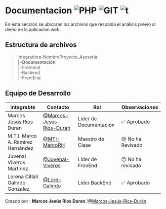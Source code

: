 # Documentacion ![PHP](https://img.shields.io/badge/Microsoft_Office-D83B01?style=for-the-badge&logo=microsoft-office&logoColor=white) ![GIT](https://img.shields.io/badge/GIT-E44C30?style=for-the-badge&logo=git&logoColor=white) ![t](https://img.shields.io/badge/windows%20terminal-4D4D4D?style=for-the-badge&logo=windows%20terminal&logoColor=white)
En esta sección se ubicaran los archivos que respalda el análisis previo al dieño de la aplicacion web.

## Estructura de archivos 


>Integradora-NombreProyecto_Asesoria <br>
**| -Documentación** <br>
>| -Frontend <br>
>| -Backend <br>
>| -FrontEnd

## Equipo de Desarrollo
|integrabte|Contacto|Rol|Observaciones|
|-----------|-------|---|-------------|
|Marcos Jesús Ríos Duran|[@Marcos-Jesus-Rios-Duran](https://github.com/Marcos-Jesus-Rios-Duran)|Lider de Documentación| ✅ Aprobado
|M.T.I. Marco A. Ramírez Hernández|[@MTI-MarcoRH](https://github.com/MTI-MarcoRH)|Maestro de Clase|😔 No ha Revisado|
|Juvenal Viveros Martinez|[@Juvenal-Viveros](https://github.com/Juvenal-Viveros)|Lider de FronEnd| 😔 No ha revisado |
|Lorena Citlali Galindo Gonzalez|[@Lore-Galindo](https://github.com/Lore-Galindo)|Lider BackEnd|✅ Aprobado|


Creado por : **Marcos Jesús Rios Duran** /[@Marcos-Jesús-Ríos-Durán](https://github.com/Marcos-Jesus-Rios-Duran)
